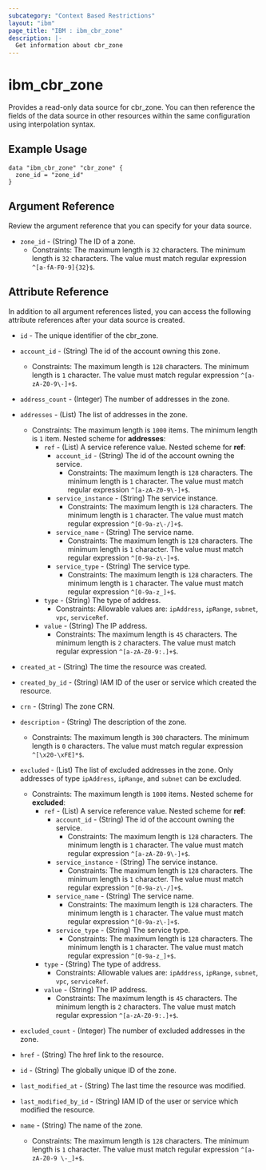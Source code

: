 ```yaml
---
subcategory: "Context Based Restrictions"
layout: "ibm"
page_title: "IBM : ibm_cbr_zone"
description: |-
  Get information about cbr_zone
---
```


# ibm_cbr_zone

Provides a read-only data source for cbr_zone. You can then reference the fields of the data source in other resources within the same configuration using interpolation syntax.

## Example Usage

```hcl
data "ibm_cbr_zone" "cbr_zone" {
  zone_id = "zone_id"
}
```

## Argument Reference

Review the argument reference that you can specify for your data source.

* `zone_id` - (String) The ID of a zone.
    * Constraints: The maximum length is `32` characters. The minimum length is `32` characters. The value must match regular expression `^[a-fA-F0-9]{32}$`.

## Attribute Reference

In addition to all argument references listed, you can access the following attribute references after your data source is created.

* `id` - The unique identifier of the cbr_zone.
* `account_id` - (String) The id of the account owning this zone.
    * Constraints: The maximum length is `128` characters. The minimum length is `1` character. The value must match regular expression `^[a-zA-Z0-9\-]+$`.

* `address_count` - (Integer) The number of addresses in the zone.

* `addresses` - (List) The list of addresses in the zone.
    * Constraints: The maximum length is `1000` items. The minimum length is `1` item.
      Nested scheme for **addresses**:
        * `ref` - (List) A service reference value.
          Nested scheme for **ref**:
            * `account_id` - (String) The id of the account owning the service.
                * Constraints: The maximum length is `128` characters. The minimum length is `1` character. The value must match regular expression `^[a-zA-Z0-9\-]+$`.
            * `service_instance` - (String) The service instance.
                * Constraints: The maximum length is `128` characters. The minimum length is `1` character. The value must match regular expression `^[0-9a-z\-/]+$`.
            * `service_name` - (String) The service name.
                * Constraints: The maximum length is `128` characters. The minimum length is `1` character. The value must match regular expression `^[0-9a-z\-]+$`.
            * `service_type` - (String) The service type.
                * Constraints: The maximum length is `128` characters. The minimum length is `1` character. The value must match regular expression `^[0-9a-z_]+$`.
        * `type` - (String) The type of address.
            * Constraints: Allowable values are: `ipAddress`, `ipRange`, `subnet`, `vpc`, `serviceRef`.
        * `value` - (String) The IP address.
            * Constraints: The maximum length is `45` characters. The minimum length is `2` characters. The value must match regular expression `^[a-zA-Z0-9:.]+$`.

* `created_at` - (String) The time the resource was created.

* `created_by_id` - (String) IAM ID of the user or service which created the resource.

* `crn` - (String) The zone CRN.

* `description` - (String) The description of the zone.
    * Constraints: The maximum length is `300` characters. The minimum length is `0` characters. The value must match regular expression `^[\x20-\xFE]*$`.

* `excluded` - (List) The list of excluded addresses in the zone. Only addresses of type `ipAddress`, `ipRange`, and `subnet` can be excluded.
    * Constraints: The maximum length is `1000` items.
      Nested scheme for **excluded**:
        * `ref` - (List) A service reference value.
          Nested scheme for **ref**:
            * `account_id` - (String) The id of the account owning the service.
                * Constraints: The maximum length is `128` characters. The minimum length is `1` character. The value must match regular expression `^[a-zA-Z0-9\-]+$`.
            * `service_instance` - (String) The service instance.
                * Constraints: The maximum length is `128` characters. The minimum length is `1` character. The value must match regular expression `^[0-9a-z\-/]+$`.
            * `service_name` - (String) The service name.
                * Constraints: The maximum length is `128` characters. The minimum length is `1` character. The value must match regular expression `^[0-9a-z\-]+$`.
            * `service_type` - (String) The service type.
                * Constraints: The maximum length is `128` characters. The minimum length is `1` character. The value must match regular expression `^[0-9a-z_]+$`.
        * `type` - (String) The type of address.
            * Constraints: Allowable values are: `ipAddress`, `ipRange`, `subnet`, `vpc`, `serviceRef`.
        * `value` - (String) The IP address.
            * Constraints: The maximum length is `45` characters. The minimum length is `2` characters. The value must match regular expression `^[a-zA-Z0-9:.]+$`.

* `excluded_count` - (Integer) The number of excluded addresses in the zone.

* `href` - (String) The href link to the resource.

* `id` - (String) The globally unique ID of the zone.

* `last_modified_at` - (String) The last time the resource was modified.

* `last_modified_by_id` - (String) IAM ID of the user or service which modified the resource.

* `name` - (String) The name of the zone.
    * Constraints: The maximum length is `128` characters. The minimum length is `1` character. The value must match regular expression `^[a-zA-Z0-9 \-_]+$`.

